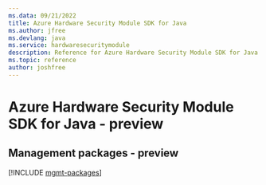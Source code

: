```yaml
---
ms.data: 09/21/2022
title: Azure Hardware Security Module SDK for Java
ms.author: jfree
ms.devlang: java
ms.service: hardwaresecuritymodule
description: Reference for Azure Hardware Security Module SDK for Java
ms.topic: reference
author: joshfree
---
```

# Azure Hardware Security Module SDK for Java - preview

## Management packages - preview
[!INCLUDE [mgmt-packages](hardware-security-module-mgmt-index.md)]